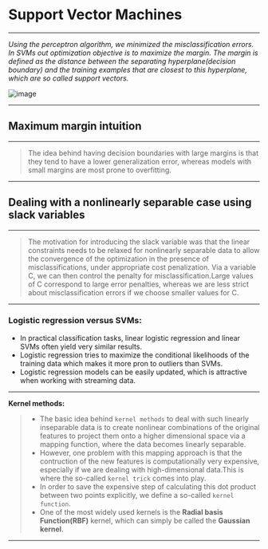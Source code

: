 # Support Vector Machines
---
*Using the perceptron algorithm, we minimized the misclassification errors.*
*In SVMs out optimization objective is to maximize the margin. The margin is defined as the distance between the separating hyperplane(decision boundary) and the training examples that are closest to this hyperplane, which are so called support vectors.*


![image](https://user-images.githubusercontent.com/61820492/139179958-b932221c-0d04-4c31-9e4e-217a84b01543.png)

---

## Maximum margin intuition
---
> The idea behind having decision boundaries with large margins is that they tend to have a lower generalization error, whereas models with small margins are most prone to overfitting.
---
## Dealing with a nonlinearly separable case using slack variables
---
> The motivation for introducing the slack variable was that the linear constraints needs to be relaxed for nonlinearly separable data to allow the convergence of the optimization in the presence of misclassifications, under appropriate cost penalization.
> Via a variable C, we can then control the penalty for misclassification.Large values of C correspond to large error penalties, whereas we are less strict about misclassification errors if we choose smaller values for C.
---
### Logistic regression versus SVMs:
- In practical classification tasks, linear logistic regression and linear SVMs often yield very similar results.
- Logistic regression tries to maximize the conditional likelihoods of the training data which makes it more pron to outliers than SVMs.
- Logistic regression models can be easily updated, which is attractive when working with streaming data.
---
**Kernel methods:**
> - The basic idea behind `kernel methods` to deal with such linearly inseparable data is to create nonlinear combinations of the original features to project them onto a higher dimensional space via a mapping function, where the data becomes linearly separable.
> - However, one problem with this mapping approach is that the contruction of the new features is computationally very expensive, especially if we are dealing with high-dimensional data.This is where the so-called `kernel trick` comes into play.
> - In order to save the expensive step of calculating this dot product between two points explicitly, we define a so-called `kernel function`.
> - One of the most widely used kernels is the **Radial basis Function(RBF)** kernel, which can simply be called the **Gaussian kernel**.
---
